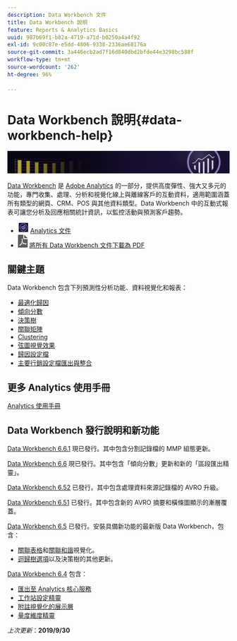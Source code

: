```yaml
---
description: Data Workbench 文件
title: Data Workbench 說明
feature: Reports & Analytics Basics
uuid: 987b69f1-b82a-4719-a71d-b0250a4a4f92
exl-id: 9c00c87e-e5dd-4806-9338-2336ae68176a
source-git-commit: 3a446ecb2ad7f16d840dbd2bfde44e3298bc588f
workflow-type: tm+mt
source-wordcount: '262'
ht-degree: 96%

---
```


# Data Workbench 說明{#data-workbench-help}

![橫幅](/help/home/assets/doc_banner_workbench.png)

[Data Workbench](https://www.adobe.com/solutions/digital-analytics/data-workbench.html) 是 [Adobe Analytics](https://www.adobe.com/solutions/digital-analytics.html) 的一部分，提供高度彈性、強大又多元的功能，專門收集、處理、分析和視覺化線上與離線客戶的互動資料，適用範圍涵蓋所有類型的網頁、CRM、POS 與其他資料類型。Data Workbench 中的互動式報表可讓您分析及回應相關統計資訊，以監控活動與預測客戶趨勢。

* ![Analytics 圖示](assets/analytics-icon-24.png) [Analytics 文件](https://experienceleague.adobe.com/docs/analytics.html)
* ![PDF 圖示](assets/pdf_icon.png) [將所有 Data Workbench 文件下載為 PDF](/help/home/assets/data-workbench.pdf)

## 關鍵主題

Data Workbench 包含下列預測性分析功能、資料視覺化和報表：

* [最適化歸因](/help/home/c-get-started/c-attribution-profiles/c-attrib-algorithmic/c-attrib-algorithmic.md)
* [傾向分數](/help/home/c-get-started/c-analysis-vis/c-visitor-propensity/c-visitor-propensity.md)
* [決策樹](/help/home/c-get-started/c-analysis-vis/c-decision-trees/c-decision-trees.md)
* [關聯矩陣](/help/home/c-get-started/c-analysis-vis/c-correlation-analysis/c-correlation-analysis.md)
* [Clustering](/help/home/c-get-started/c-analysis-vis/c-visitor-cluster/c-visitor-cluster.md)
* [弦圖視覺效果](/help/home/c-get-started/c-analysis-vis/c-chord-visualization.md)
* [歸因設定檔](/help/home/c-get-started/c-attribution-profiles/c-rules-attrib/c-rules-attrib.md)
* [主要行銷設定檔匯出與整合](/help/home/c-get-started/c-exp-data-seg-exp/c-mmp-integration.md)

## 更多 Analytics 使用手冊

[Analytics 使用手冊](https://experienceleague.adobe.com/docs/analytics.html)

## Data Workbench 發行說明和新功能

[Data Workbench 6.6.1](/help/home/c-release-notes-insight/c-6-6-1.md) 現已發行。其中包含分割記錄檔的 MMP 組態更新。

[Data Workbench 6.6](/help/home/c-release-notes-insight/c-6-6.md) 現已發行。其中包含「傾向分數」更新和新的「區段匯出精靈」。

[Data Workbench 6.52](/help/home/c-release-notes-insight/c-6-52.md) 已發行。其中包含處理資料來源記錄檔的 AVRO 升級。

[Data Workbench 6.51](/help/home/c-release-notes-insight/c-6-51.md) 已發行。其中包含新的 AVRO 摘要和橫條圖顯示的漸層覆蓋。

[Data Workbench 6.5](/help/home/c-release-notes-insight/c-6-5.md) 已發行。安裝具備新功能的最新版 Data Workbench，包含：

* [關聯表格](/help/home/c-get-started/c-analysis-vis/associations-visualization.md)和[關聯和諧](/help/home/c-get-started/c-analysis-vis/associations-chord.md)視覺化。
* [迴歸樹選項](/help/home/c-get-started/c-analysis-vis/c-decision-trees/c-decision-trees-regression.md)以及決策樹的其他更新。

[Data Workbench 6.4](/help/home/c-release-notes-insight/c-6-4/c-6-4.md) 包含：

* [匯出至 Analytics 核心服務](/help/home/c-release-notes-insight/c-6-4/dwb-crs-integration.md)
* [工作站設定精靈](/help/home/c-install-insight/install-setup/dwb-client-installer.md)
* [附註視覺化的展示層](/help/home/c-get-started/c-vis/c-present-layer.md)
* [量度維度精靈](/help/home/c-get-started/c-vis/dwb-create-metricdim/dwb-create-metricdim.md)

*上次更新*：**2019/9/30**
